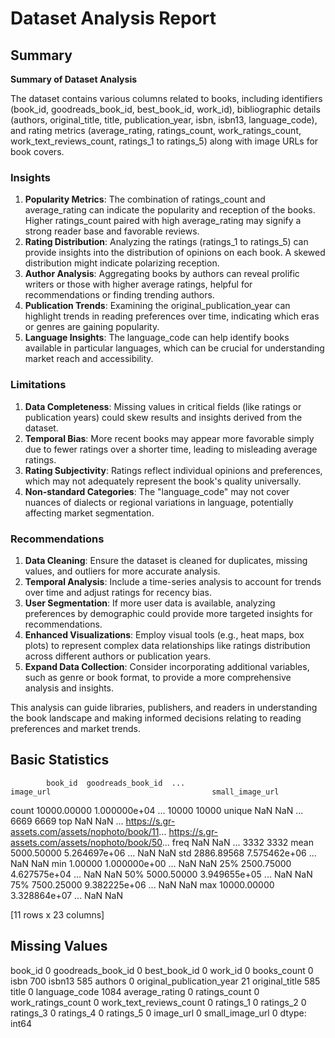 # Dataset Analysis Report

## Summary

**Summary of Dataset Analysis**

The dataset contains various columns related to books, including identifiers (book_id, goodreads_book_id, best_book_id, work_id), bibliographic details (authors, original_title, title, publication_year, isbn, isbn13, language_code), and rating metrics (average_rating, ratings_count, work_ratings_count, work_text_reviews_count, ratings_1 to ratings_5) along with image URLs for book covers.

### Insights
1. **Popularity Metrics**: The combination of ratings_count and average_rating can indicate the popularity and reception of the books. Higher ratings_count paired with high average_rating may signify a strong reader base and favorable reviews.
2. **Rating Distribution**: Analyzing the ratings (ratings_1 to ratings_5) can provide insights into the distribution of opinions on each book. A skewed distribution might indicate polarizing reception.
3. **Author Analysis**: Aggregating books by authors can reveal prolific writers or those with higher average ratings, helpful for recommendations or finding trending authors.
4. **Publication Trends**: Examining the original_publication_year can highlight trends in reading preferences over time, indicating which eras or genres are gaining popularity.
5. **Language Insights**: The language_code can help identify books available in particular languages, which can be crucial for understanding market reach and accessibility.

### Limitations
1. **Data Completeness**: Missing values in critical fields (like ratings or publication years) could skew results and insights derived from the dataset.
2. **Temporal Bias**: More recent books may appear more favorable simply due to fewer ratings over a shorter time, leading to misleading average ratings.
3. **Rating Subjectivity**: Ratings reflect individual opinions and preferences, which may not adequately represent the book's quality universally.
4. **Non-standard Categories**: The "language_code" may not cover nuances of dialects or regional variations in language, potentially affecting market segmentation.

### Recommendations
1. **Data Cleaning**: Ensure the dataset is cleaned for duplicates, missing values, and outliers for more accurate analysis.
2. **Temporal Analysis**: Include a time-series analysis to account for trends over time and adjust ratings for recency bias.
3. **User Segmentation**: If more user data is available, analyzing preferences by demographic could provide more targeted insights for recommendations.
4. **Enhanced Visualizations**: Employ visual tools (e.g., heat maps, box plots) to represent complex data relationships like ratings distribution across different authors or publication years.
5. **Expand Data Collection**: Consider incorporating additional variables, such as genre or book format, to provide a more comprehensive analysis and insights.

This analysis can guide libraries, publishers, and readers in understanding the book landscape and making informed decisions relating to reading preferences and market trends.

## Basic Statistics

            book_id  goodreads_book_id  ...                                          image_url                                    small_image_url
count   10000.00000       1.000000e+04  ...                                              10000                                              10000
unique          NaN                NaN  ...                                               6669                                               6669
top             NaN                NaN  ...  https://s.gr-assets.com/assets/nophoto/book/11...  https://s.gr-assets.com/assets/nophoto/book/50...
freq            NaN                NaN  ...                                               3332                                               3332
mean     5000.50000       5.264697e+06  ...                                                NaN                                                NaN
std      2886.89568       7.575462e+06  ...                                                NaN                                                NaN
min         1.00000       1.000000e+00  ...                                                NaN                                                NaN
25%      2500.75000       4.627575e+04  ...                                                NaN                                                NaN
50%      5000.50000       3.949655e+05  ...                                                NaN                                                NaN
75%      7500.25000       9.382225e+06  ...                                                NaN                                                NaN
max     10000.00000       3.328864e+07  ...                                                NaN                                                NaN

[11 rows x 23 columns]

## Missing Values

book_id                         0
goodreads_book_id               0
best_book_id                    0
work_id                         0
books_count                     0
isbn                          700
isbn13                        585
authors                         0
original_publication_year      21
original_title                585
title                           0
language_code                1084
average_rating                  0
ratings_count                   0
work_ratings_count              0
work_text_reviews_count         0
ratings_1                       0
ratings_2                       0
ratings_3                       0
ratings_4                       0
ratings_5                       0
image_url                       0
small_image_url                 0
dtype: int64

